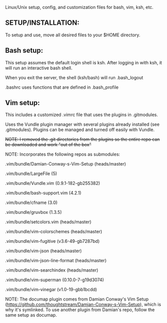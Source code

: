 Linux/Unix setup, config, and customization files for bash, vim, ksh, etc.

## SETUP/INSTALLATION:
To setup and use, move all desired files to your $HOME directory.


## Bash setup: 
This setup assumes the default login shell is ksh. After logging in with ksh, it will run an interactive bash shell. 

When you exit the server, the shell (ksh/bash) will run .bash_logout

.bashrc uses functions that are defined in .bash_profile


## Vim setup: 
This includes a customized .vimrc file that uses the plugins in .gitmodules.

Uses the Vundle plugin manager with several plugins already installed (see .gitmodules). Plugins can be managed and turned off easily with Vundle.

~~NOTE: I removed the .git directories from the plugins so the entire repo can be downloaded and work "out of the box"~~

NOTE: Incorporates the following repos as submodules:

  .vim/bundle/Damian-Conway-s-Vim-Setup (heads/master)

  .vim/bundle/LargeFile (5)

  .vim/bundle/Vundle.vim (0.9.1-182-gb255382)

  .vim/bundle/bash-support.vim (4.2.1)

  .vim/bundle/cfname (3.0)

  .vim/bundle/gruvbox (1.3.5)

  .vim/bundle/setcolors.vim (heads/master)

  .vim/bundle/vim-colorschemes (heads/master)

  .vim/bundle/vim-fugitive (v3.6-49-gb7287bd)

  .vim/bundle/vim-json (heads/master)

  .vim/bundle/vim-json-line-format (heads/master)

  .vim/bundle/vim-searchindex (heads/master)

  .vim/bundle/vim-superman (0.10.0-7-g19d3074)

  .vim/bundle/vim-vinegar (v1.0-19-gbb1bcdd)

NOTE: The documap plugin comes from Damian Conway's Vim Setup (https://github.com/thoughtstream/Damian-Conway-s-Vim-Setup), which is why it's symlinked.
To use another plugin from Damian's repo, follow the same setup as documap.
